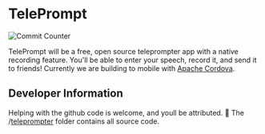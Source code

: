 TelePrompt
===========
![Commit Counter](https://img.shields.io/github/commit-activity/w/AceiusIO/TelePrompt)

TelePrompt will be a free, open source teleprompter app with a native recording feature.
You'll be able to enter your speech, record it, and send it to friends!
Currently we are building to mobile with [Apache Cordova](https://cordova.apache.org).

Developer Information
---------------------
Helping with the github code is welcome, and youll be attributed. 🙂
The /[teleprompter](https://github.com/AceiusIO/TelePrompt/tree/master/teleprompter) folder contains all source code.
